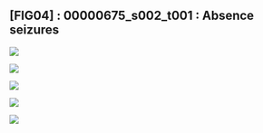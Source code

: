 ## [FIG04] : 00000675_s002_t001 : Absence seizures

![](../../output/phase/00000675_s002_t001.png)

![](../../output/flow/00000675_s002_t001.png)

![](../../output/flow2/00000675_s002_t001.png)

![](../../output/quadvar/00000675_s002_t001.png)

![](../../output/quadvareigval/00000675_s002_t001.png)
